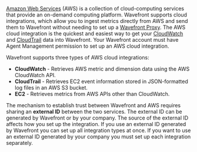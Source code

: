 [Amazon Web Services](http://aws.amazon.com) (AWS) is a collection of cloud-computing services that provide an on-demand
computing platform. Wavefront supports cloud integrations, which allow you to ingest metrics directly from AWS and send
them to Wavefront without needing to set up a [Wavefront Proxy](introduction.html#wavefront-proxy). The AWS cloud
integration is the quickest and easiest way to get your [CloudWatch](http://aws.amazon.com/cloudwatch) and
[CloudTrail](http://aws.amazon.com/cloudtrail) data into Wavefront. Your Wavefront account must have Agent Management
permission to set up an AWS cloud integration.

Wavefront supports three types of AWS cloud integrations:

-   **CloudWatch** - Retrieves AWS metric and dimension data using the AWS CloudWatch API.
-   **CloudTrail** - Retrieves EC2 event information stored in JSON-formatted log files in an AWS S3 bucket.
-   **EC2** - Retrieves metrics from AWS APIs other than CloudWatch.

The mechanism to establish trust between Wavefront and AWS requires sharing an **external ID** between the two services.
The external ID can be generated by Wavefront or by your company. The source of the external ID affects how you set up
the integration. If you use an external ID generated by Wavefront you can set up all integration types at once. If you
want to use an external ID generated by your company you must set up each integration separately.
